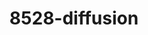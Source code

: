 ---
layout: post
title: "8528-diffusion"
image: https://i3.lensdump.com/i/T4L9gH.png
model_count: 1
---